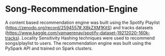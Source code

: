 # Song-Recommendation-Engine

A content based recommendation engine was built using the Spotify Playlist (https://zenodo.org/record/2594557#.X8kZXM1KjtS) and tracks datasets (https://www.kaggle.com/yamaerenay/spotify-dataset-19212020-160k-tracks). Locality Sensitivity Hashing techniques were used to recommend songs/playlist to users. The recommendation engine was built using the PySpark API and trained on Spark clusters.
